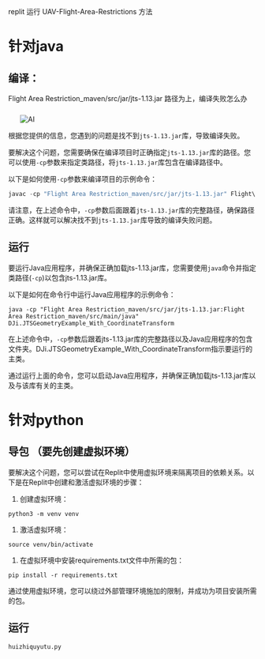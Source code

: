 replit 运行 UAV-Flight-Area-Restrictions 方法

# 针对java

## 编译：
Flight Area Restriction_maven/src/jar/jts-1.13.jar 路径为上，编译失败怎么办

![img](data:image/svg+xml,%3csvg%20xmlns=%27http://www.w3.org/2000/svg%27%20version=%271.1%27%20width=%2724%27%20height=%2724%27/%3e)![AI](https://replit.com/public/images/ghostwriter/blurple-circle.svg)

根据您提供的信息，您遇到的问题是找不到`jts-1.13.jar`库，导致编译失败。

要解决这个问题，您需要确保在编译项目时正确指定`jts-1.13.jar`库的路径。您可以使用`-cp`参数来指定类路径，将`jts-1.13.jar`库包含在编译路径中。

以下是如何使用`-cp`参数来编译项目的示例命令：

```java
javac -cp "Flight Area Restriction_maven/src/jar/jts-1.13.jar" Flight\ Area\ Restriction_maven/src/main/java/DJi/JTSGeometryExample_With_CoordinateTransform.java
```

请注意，在上述命令中，`-cp`参数后面跟着`jts-1.13.jar`库的完整路径，确保路径正确。这样就可以解决找不到`jts-1.13.jar`库导致的编译失败问题。


## 运行
要运行Java应用程序，并确保正确加载jts-1.13.jar库，您需要使用`java`命令并指定类路径(`-cp`)以包含jts-1.13.jar库。

以下是如何在命令行中运行Java应用程序的示例命令：

```
java -cp "Flight Area Restriction_maven/src/jar/jts-1.13.jar:Flight Area Restriction_maven/src/main/java" DJi.JTSGeometryExample_With_CoordinateTransform
```

在上述命令中，`-cp`参数后跟着jts-1.13.jar库的完整路径以及Java应用程序的包含文件夹。DJi.JTSGeometryExample_With_CoordinateTransform指示要运行的主类。

通过运行上面的命令，您可以启动Java应用程序，并确保正确加载jts-1.13.jar库以及与该库有关的主类。

# 针对python

## 导包 （要先创建虚拟环境）
要解决这个问题，您可以尝试在Replit中使用虚拟环境来隔离项目的依赖关系。以下是在Replit中创建和激活虚拟环境的步骤：

1. 创建虚拟环境：

```
python3 -m venv venv
```

1. 激活虚拟环境：

```
source venv/bin/activate
```

1. 在虚拟环境中安装requirements.txt文件中所需的包：

```
pip install -r requirements.txt
```

通过使用虚拟环境，您可以绕过外部管理环境施加的限制，并成功为项目安装所需的包。

## 运行

```
huizhiquyutu.py
```

